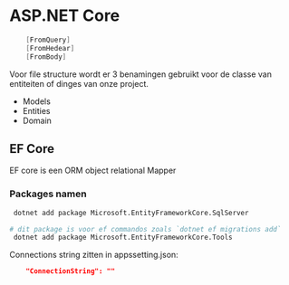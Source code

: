 # ASP.NET Core
```csharp
    [FromQuery]
    [FromHedear]
    [FromBody]
```
Voor file structure wordt er 3 benamingen gebruikt voor de classe van entiteiten of dinges van onze project.
-   Models
-   Entities
-   Domain

## EF Core 
EF core is een ORM object relational Mapper

### Packages namen
```bash
 dotnet add package Microsoft.EntityFrameworkCore.SqlServer

# dit package is voor ef commandos zoals `dotnet ef migrations add`
 dotnet add package Microsoft.EntityFrameworkCore.Tools

```
Connections string zitten in appssetting.json:
```json
    "ConnectionString": ""
```

